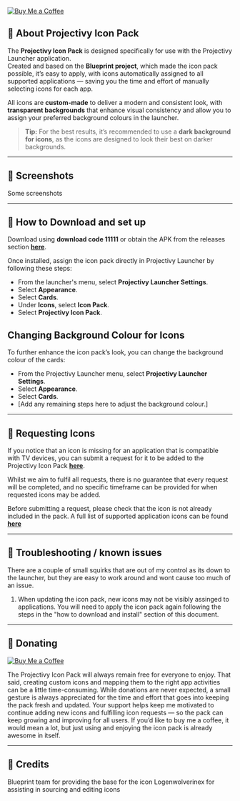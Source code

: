[![Buy Me a Coffee](https://www.buymeacoffee.com/assets/img/custom_images/orange_img.png)](https://buymeacoffee.com/sicmundus)

## 🔴 About Projectivy Icon Pack

The **Projectivy Icon Pack** is designed specifically for use with the Projectivy Launcher application.  
Created and based on the **Blueprint project**, which made the icon pack possible, it’s easy to apply, with icons automatically assigned to all supported applications — saving you the time and effort of manually selecting icons for each app.

All icons are **custom-made** to deliver a modern and consistent look, with **transparent backgrounds** that enhance visual consistency and allow you to assign your preferred background colours in the launcher.  

> **Tip:** For the best results, it’s recommended to use a **dark background for icons**, as the icons are designed to look their best on darker backgrounds.

---

## 🔴 Screenshots

Some screenshots

---

## 🔴 How to Download and set up

Download using **download code 11111** or obtain the APK from the releases section [**here**](https://github.com/SicMundus86/ProjectivyIconPack/releases).  

Once installed, assign the icon pack directly in Projectivy Launcher by following these steps:

- From the launcher's menu, select **Projectivy Launcher Settings**.  
- Select **Appearance**.  
- Select **Cards**.  
- Under **Icons**, select **Icon Pack**.  
- Select **Projectivy Icon Pack**.  


## Changing Background Colour for Icons

To further enhance the icon pack’s look, you can change the background colour of the cards:

- From the Projectivy Launcher menu, select **Projectivy Launcher Settings**.  
- Select **Appearance**.  
- Select **Cards**.  
- [Add any remaining steps here to adjust the background colour.]

---

## 🔴 Requesting Icons

If you notice that an icon is missing for an application that is compatible with TV devices, you can submit a request for it to be added to the Projectivy Icon Pack [**here**](https://github.com/SicMundus86/ProjectivyIconPack/issues/new/choose).  

Whilst we aim to fulfil all requests, there is no guarantee that every request will be completed, and no specific timeframe can be provided for when requested icons may be added.  

Before submitting a request, please check that the icon is not already included in the pack. A full list of supported application icons can be found [**here**](https://github.com/SicMundus86/ProjectivyIconPack/blob/main/Icons/IconPackList.md)

---

## 🔴 Troubleshooting / known issues

There are a couple of small squirks that are out of my control as its down to the launcher, but they are easy to work around and wont cause too much of an issue.

1. When updating the icon pack, new icons may not be visibly assinged to applications. You will need to apply the icon pack again following the steps in the "how to download and install" section of this document.



---

## 🔴 Donating

[![Buy Me a Coffee](https://www.buymeacoffee.com/assets/img/custom_images/orange_img.png)](https://buymeacoffee.com/sicmundus)

The Projectivy Icon Pack will always remain free for everyone to enjoy. That said, creating custom icons and mapping them to the right app activities can be a little time-consuming. While donations are never expected, a small gesture is always appreciated for the time and effort that goes into keeping the pack fresh and updated.
Your support helps keep me motivated to continue adding new icons and fulfilling icon requests — so the pack can keep growing and improving for all users. If you’d like to buy me a coffee, it would mean a lot, but just using and enjoying the icon pack is already awesome in itself.

---

## 🔴 Credits

Blueprint team for providing the base for the icon
Logenwolverinex for assisting in sourcing and editing icons




